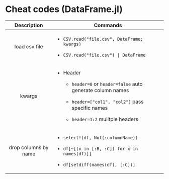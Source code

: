 # Cheat codes (DataFrame.jl)


| Description                                       |                       Commands                        |
|:-------------------------------------------------:|:-----------------------------------------------------:|
|load csv file | <ul><li><p align="left">`CSV.read("file.csv", DataFrame; kwargs)`</p></li><li><p align="left">`CSV.read("file.csv") \| DataFrame`</p></li><ul> |
|kwargs | <ul><li><p align="left">Header</p><ul><li><p align="left">`header=0` or `header=false` auto generate column names</p></li><li><p align="left">`header=["col1", "col2"]` pass specific names</p></li><li><p align="left">`header=1:2` mulitple headers</p></li></ul></li></ul> |
|drop columns by name | <ul><li><p align="left">`select!(df, Not(:columnName))`</p></li><li><p align="left">`df[~[(x in [:B, :C]) for x in names(df)]]`</p></li><li><p align="left">`df[setdiff(names(df), [:C])]`</p></li><ul> |

